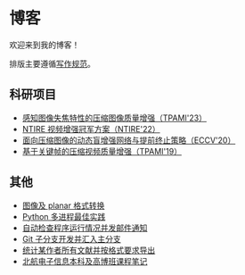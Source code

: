 # 博客

欢迎来到我的博客！

排版主要遵循[写作规范](posts/document_style.md)。

## 科研项目

- [感知图像失焦特性的压缩图像质量增强（TPAMI'23）](posts/daqe.md)
- [NTIRE 视频增强冠军方案（NTIRE'22）](https://github.com/ryanxingql/winner-ntire22-vqe/blob/main/blog_zh.md)
- [面向压缩图像的动态盲增强网络与提前终止策略（ECCV'20）](https://github.com/ryanxingql/rbqe/blob/master/blog_zh.md)
- [基于关键帧的压缩视频质量增强（TPAMI'19）](https://github.com/ryanxingql/mfqev2.0/blob/master/blog_zh.md)

## 其他

- [图像及 planar 格式转换](posts/convert_img_planar.md)
- [Python 多进程最佳实践](posts/python_multiprocessing.md)
- [自动检查程序运行情况并发邮件通知](posts/check_pid.md)
- [Git 子分支开发并汇入主分支](posts/git_develop.md)
- [统计某作者所有文献并按格式要求导出](posts/bib.md)
- [北航电子信息本科及高博班课程笔记](posts/buaa.md)

